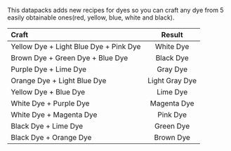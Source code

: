 This datapacks adds new recipes for dyes so you can craft any dye from 5 easily obtainable ones(red, yellow, blue, white and black).

|Craft|Result|
|:---------------------|:---------------------:|
| Yellow Dye + Light Blue Dye + Pink Dye|White Dye| 
| Brown Dye + Green Dye + Blue Dye|Black Dye|
| Purple Dye + Lime Dye|Gray Dye |
|Orange Dye + Light Blue Dye|Light Gray Dye |
| Yellow Dye + Blue Dye |Lime Dye |
|White Dye + Purple Dye|Magenta Dye|
| White Dye + Magenta Dye | Pink Dye |
|Black Dye + Lime Dye|Green Dye|
|Black Dye + Orange Dye|Brown Dye|
